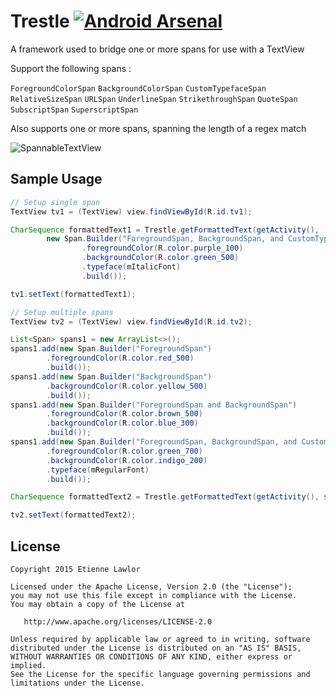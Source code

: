# Trestle [![Android Arsenal](https://img.shields.io/badge/Android%20Arsenal-SpannableTextView-green.svg?style=flat)](https://android-arsenal.com/details/1/1916)
A framework used to bridge one or more spans for use with a TextView

Support the following spans :

`ForegroundColorSpan`
`BackgroundColorSpan`
`CustomTypefaceSpan`
`RelativeSizeSpan`
`URLSpan`
`UnderlineSpan`
`StrikethroughSpan`
`QuoteSpan`
`SubscriptSpan`
`SuperscriptSpan`

Also supports one or more spans, spanning the length of a regex match

![SpannableTextView](https://raw.githubusercontent.com/lawloretienne/SpannableTextView/master/images/SpannableTextView_Screenshot3.png)

## Sample Usage

```java
// Setup single span
TextView tv1 = (TextView) view.findViewById(R.id.tv1);

CharSequence formattedText1 = Trestle.getFormattedText(getActivity(),
        new Span.Builder("ForegroundSpan, BackgroundSpan, and CustomTypefaceSpan")
                .foregroundColor(R.color.purple_100)
                .backgroundColor(R.color.green_500)
                .typeface(mItalicFont)
                .build());

tv1.setText(formattedText1);

// Setup multiple spans
TextView tv2 = (TextView) view.findViewById(R.id.tv2);

List<Span> spans1 = new ArrayList<>();
spans1.add(new Span.Builder("ForegroundSpan")
        .foregroundColor(R.color.red_500)
        .build());
spans1.add(new Span.Builder("BackgroundSpan")
        .backgroundColor(R.color.yellow_500)
        .build());
spans1.add(new Span.Builder("ForegroundSpan and BackgroundSpan")
        .foregroundColor(R.color.brown_500)
        .backgroundColor(R.color.blue_300)
        .build());
spans1.add(new Span.Builder("ForegroundSpan, BackgroundSpan, and CustomTypefaceSpan")
        .foregroundColor(R.color.green_700)
        .backgroundColor(R.color.indigo_200)
        .typeface(mRegularFont)
        .build());

CharSequence formattedText2 = Trestle.getFormattedText(getActivity(), spans1);

tv2.setText(formattedText2);
```

## License

```
Copyright 2015 Etienne Lawlor

Licensed under the Apache License, Version 2.0 (the "License");
you may not use this file except in compliance with the License.
You may obtain a copy of the License at

   http://www.apache.org/licenses/LICENSE-2.0

Unless required by applicable law or agreed to in writing, software
distributed under the License is distributed on an "AS IS" BASIS,
WITHOUT WARRANTIES OR CONDITIONS OF ANY KIND, either express or implied.
See the License for the specific language governing permissions and
limitations under the License.
```
